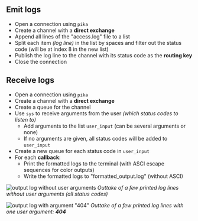 ## Emit logs

* Open a connection using `pika`
* Create a channel with a **direct exchange**
* Append all lines of the "access.log" file to a list
* Split each item *(log line)* in the list by spaces and filter out the status code (will be at index 8 in the new list)
* Publish the log line to the channel with its status code as the **routing key**
* Close the connection

## Receive logs

* Open a connection using `pika`
* Create a channel with a **direct exchange**
* Create a queue for the channel
* Use `sys` to receive arguments from the user *(which status codes to listen to)*
  * Add arguments to the list `user_input` (can be several arguments or none)
  * If no arguments are given, all status codes will be added to `user_input`
* Create a new queue for each status code in `user_input`
* For each **callback**:
  * Print the formatted logs to the terminal (with ASCI escape sequences for color outputs)
  * Write the formatted logs to "formatted_output.log" (without ASCI)

![output log without user arguments](https://i.imgur.com/GK2TqI8.png)
*Outtake of a few printed log lines without user arguments (all status codes)*

![output log with argument "404"](https://i.imgur.com/VSgzbIM.png)
*Outtake of a few printed log lines with one user argument: **404***
